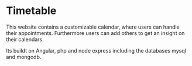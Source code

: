 # Timetable

This website contains a customizable calendar, where users can handle their appointments.
Furthermore users can add others to get an insight on their calendars.

Its buildt on Angular, php and node express including the databases mysql and mongodb.

